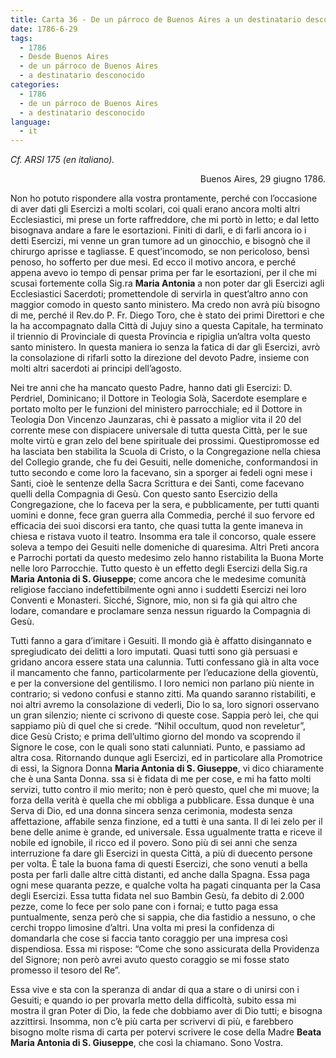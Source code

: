 ```yaml
---
title: Carta 36 - De un párroco de Buenos Aires a un destinatario desconocido, probablemente miembro de la Compañía de Jesús (Buenos Aires, 29 de junio de 1786).
date: 1786-6-29
tags:
  - 1786
  - Desde Buenos Aires
  - de un párroco de Buenos Aires
  - a destinatario desconocido
categories:
  - 1786
  - de un párroco de Buenos Aires
  - a destinatario desconocido
language:
  - it
---
```


_Cf. ARSI 175 (en italiano)._

<div align="right">
Buenos Aires, 29 giugno 1786.
</div>

Non ho potuto rispondere alla vostra prontamente, perché con l’occasione di aver dati gli Esercizi a molti scolari, coi quali erano ancora molti altri Ecclesiastici, mi prese un forte raffreddore, che mi portò in letto; e dal letto bisognava andare a fare le esortazioni. Finiti di darli, e di farli ancora io i detti Esercizi, mi venne un gran tumore ad un ginocchio, e bisognò che il chirurgo aprisse e tagliasse. E quest’incomodo, se non pericoloso, bensì penoso, ho sofferto per due mesi. Ed ecco il motivo ancora, e perché appena avevo io tempo di pensar prima per far le esortazioni, per il che mi scusai fortemente colla Sig.ra **Maria Antonia** a non poter dar gli Esercizi agli Ecclesiastici Sacerdoti; promettendole di servirla in quest’altro anno con maggior comodo in questo santo ministero. Ma credo non avrà più bisogno di me, perché il Rev.do P. Fr. Diego Toro, che è stato dei primi Direttori e che la ha accompagnato dalla Città di Jujuy sino a questa Capitale, ha terminato il triennio di Provinciale di questa Provincia e ripiglia un’altra volta questo santo ministero. In questa maniera io senza la fatica di dar gli Esercizi, avrò la consolazione di rifarli sotto la direzione del devoto Padre, insieme con molti altri sacerdoti ai principi dell’agosto.

Nei tre anni che ha mancato questo Padre, hanno dati gli Esercizi: D. Perdriel, Dominicano; il Dottore in Teologia Solà, Sacerdote esemplare e portato molto per le funzioni del ministero parrocchiale; ed il Dottore in Teologia Don Vincenzo Jaunzaras, chi è passato a miglior vita il 20 del corrente mese con dispiacere universale di tutta questa Città, per le sue molte virtù e gran zelo del bene spirituale dei prossimi. Questipromosse ed ha lasciata ben stabilita la Scuola di Cristo, o la Congregazione nella chiesa del Collegio grande, che fu dei Gesuiti, nelle domeniche, conformandosi in tutto secondo e come loro la facevano, sin a sporger ai fedeli ogni mese i Santi, cioè le sentenze della Sacra Scrittura e dei Santi, come facevano quelli della Compagnia di Gesù. Con questo santo Esercizio della Congregazione, che lo faceva per la sera, e pubblicamente, per tutti quanti uomini e donne, fece gran guerra alla Commedia, perché il suo fervore ed efficacia dei suoi discorsi era tanto, che quasi tutta la gente imaneva in chiesa e ristava vuoto il teatro. Insomma era tale il concorso, quale essere soleva a tempo dei Gesuiti nelle domeniche di quaresima. Altri Preti ancora e Parrochi portati da questo medesimo zelo hanno ristabilita la Buona Morte nelle loro Parrocchie. Tutto questo è un effetto degli Esercizi della Sig.ra **Maria Antonia di S. Giuseppe**; come ancora che le medesime comunità religiose facciano indefettibilmente ogni anno i suddetti Esercizi nei loro Conventi e Monasteri. Sicché, Signore, mio, non si fa già qui altro che lodare, comandare e proclamare senza nessun riguardo la Compagnia di Gesù.

Tutti fanno a gara d’imitare i Gesuiti. Il mondo già è affatto disingannato e spregiudicato dei delitti a loro imputati. Quasi tutti sono già persuasi e gridano ancora essere stata una calunnia. Tutti confessano già in alta voce il mancamento che fanno, particolarmente per l’educazione della gioventù, e per la conversione del gentilismo. I loro nemici non parlano più niente in contrario; si vedono confusi e stanno zitti. Ma quando saranno ristabiliti, e noi altri avremo la consolazione di vederli, Dio lo sa, loro signori osservano un gran silenzio; niente ci scrivono di queste cose. Sappia però lei, che qui sappiamo più di quel che si crede. “Nihil occultum, quod non reveletur”, dice  Gesù Cristo; e prima dell’ultimo giorno del mondo va scoprendo il Signore le cose, con le quali sono stati calunniati. Punto, e passiamo ad altra cosa. Ritornando dunque agli Esercizi, ed in particolare alla Promotrice di essi, la Signora Donna **Maria Antonia di S. Giuseppe**, vi dico chiaramente che è una Santa Donna. ssa si è fidata di me per cose, e mi ha fatto molti servizi, tutto contro il mio  merito; non è però questo, quel che mi muove; la forza della verità è quella che mi obbliga a pubblicare. Essa dunque è una Serva di Dio, ed una donna sincera senza cerimonia, modesta senza affettazione, affabile senza finzione, ed a tutti è una santa. Il di lei zelo per il bene delle anime è grande, ed universale. Essa ugualmente tratta e riceve il nobile ed ignobile, il ricco ed il povero. Sono più di sei anni che senza interruzione fa dare gli Esercizi in questa Città, a più di duecento persone per volta. È tale la buona fama di questi Esercizi, che sono venuti a bella posta per farli dalle altre città distanti, ed anche dalla Spagna. Essa paga ogni mese quaranta pezze, e qualche volta ha pagati cinquanta per la Casa degli Esercizi. Essa tutta fidata nel suo Bambin Gesù, fa debito di 2.000 pezze, come lo fece per solo pane con i fornai; e tutto paga essa puntualmente, senza però che si sappia, che dia fastidio a nessuno, o che cerchi troppo limosine d’altri. Una volta mi presi la confidenza di domandarla che cose si faccia tanto coraggio per una impresa così dispendiosa. Essa mi rispose: “Come che sono assicurata della Providenza del Signore; non però avrei avuto questo coraggio se mi fosse stato promesso il tesoro del Re”.

Essa vive e sta con la speranza di andar di qua a stare o di unirsi con i Gesuiti; e quando io per provarla metto della difficoltà, subito essa mi mostra il gran Poter di Dio, la fede che dobbiamo aver di Dio tutti; e bisogna azzittirsi. Insomma, non c’è più carta per scrivervi di più, e farebbero bisogno molte risma di carta per potervi scrivere le cose della Madre **Beata Maria Antonia di S. Giuseppe**, che così la chiamano. Sono Vostra.
